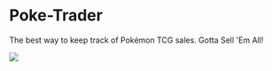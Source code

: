 # Poke-Trader
The best way to keep track of Pokémon TCG sales. Gotta Sell 'Em All!

![](https://media3.giphy.com/media/QYn97FfN2QNd4wtGQw/giphy.gif?cid=ecf05e47fcxy5o5duutjy6lg4et9rirxa5dpkbag3gvnq5pi&ep=v1_gifs_search&rid=giphy.gif&ct=g)
